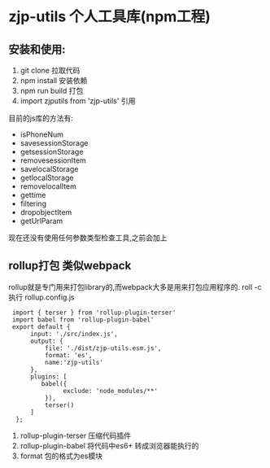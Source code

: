 # zjp-utils 个人工具库(npm工程)

## 安装和使用:
   1. git clone 拉取代码
   2. npm install 安装依赖
   3. npm run build 打包
   4. import zjputils  from 'zjp-utils' 引用

目前的js库的方法有:
  + isPhoneNum
  + savesessionStorage
  + getsessionStorage
  + removesessionItem
  + savelocalStorage
  + getlocalStorage
  + removelocalItem
  + gettime
  + filtering
  + dropobjectItem
  + getUrlParam

现在还没有使用任何参数类型检查工具,之前会加上

## rollup打包 类似webpack
 rollup就是专门用来打包library的,而webpack大多是用来打包应用程序的.
 roll -c  执行 rollup.config.js
 ```
  import { terser } from 'rollup-plugin-terser'
  import babel from 'rollup-plugin-babel'
  export default {
       input: './src/index.js',
       output: {
           file: './dist/zjp-utils.esm.js',
           format: 'es',
           name:'zjp-utils'
       },
       plugins: [
          babel({
                exclude: 'node_modules/**'
           }),
           terser()
       ]
   };
 ```

  1. rollup-plugin-terser  压缩代码插件
  2. rollup-plugin-babel  将代码中es6+ 转成浏览器能执行的
  3. format 包的格式为es模块
